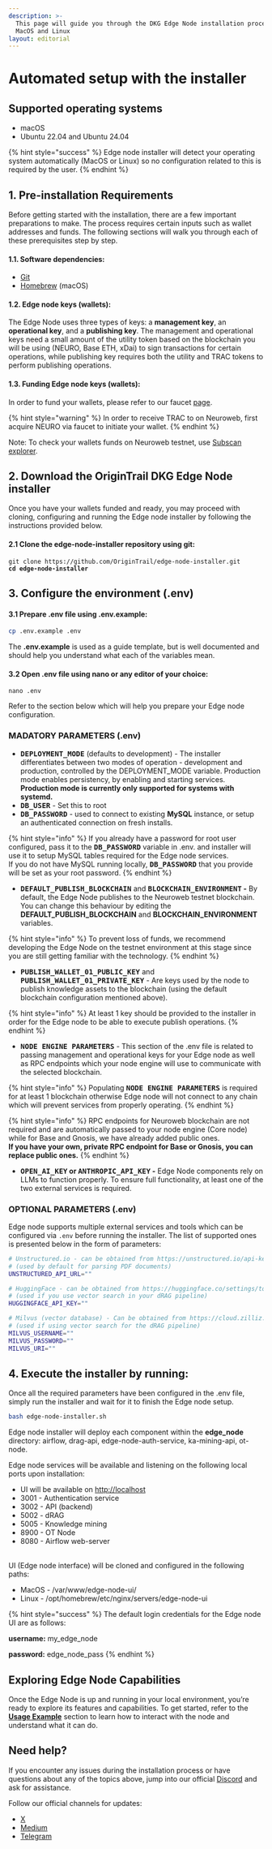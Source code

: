 ```yaml
---
description: >-
  This page will guide you through the DKG Edge Node installation process for
  MacOS and Linux
layout: editorial
---
```


# Automated setup with the installer

## Supported operating systems

* macOS
* Ubuntu 22.04 and Ubuntu 24.04

{% hint style="success" %}
Edge node installer will detect your operating system automatically (MacOS or Linux) so no configuration related to this is required by the user.
{% endhint %}

## 1. Pre-installation Requirements

Before getting started with the installation, there are a few important preparations to make. The process requires certain inputs such as wallet addresses and funds. The following sections will walk you through each of these prerequisites step by step.

#### 1.1. Software dependencies:

* [Git](https://git-scm.com/downloads)&#x20;
* [Homebrew](https://brew.sh/) (macOS)

#### 1.2. Edge node keys (wallets):

The Edge Node uses three types of keys: a **management key**, an **operational key**, and a **publishing key**. The management and operational keys need a small amount of the utility token based on the blockchain you will be using (NEURO, Base ETH, xDai) to sign transactions for certain operations, while publishing key requires both the utility and TRAC tokens to perform publishing operations.&#x20;

#### 1.3. Funding Edge node keys (wallets):

In order to fund your wallets, please refer to our faucet [page](https://docs.origintrail.io/useful-resources/test-token-faucet).

{% hint style="warning" %}
In order to receive TRAC to on Neuroweb, first acquire NEURO via faucet to initiate your wallet.
{% endhint %}

Note: To check your wallets funds on Neuroweb testnet, use [Subscan explorer](https://neuroweb-testnet.subscan.io/). &#x20;

## 2. Download the OriginTrail DKG Edge Node installer

Once you have your wallets funded and ready, you may proceed with cloning, configuring and running the Edge node installer by following the instructions provided below.

#### 2.1 Clone the edge-node-installer repository using git:

<pre class="language-sh"><code class="lang-sh">git clone https://github.com/OriginTrail/edge-node-installer.git
<strong>cd edge-node-installer
</strong></code></pre>

## 3. Configure the environment (.env)

#### 3.1 Prepare .env file using .env.example:

```bash
cp .env.example .env
```

The **.env.example** is used as a guide template, but is well documented and should help you understand what each of the variables mean.

#### 3.2  Open .env file using nano or any editor of your choice:

```
nano .env
```

Refer to the section below which will help you prepare your Edge node configuration.&#x20;

### MADATORY PARAMETERS (.env)

* <kbd>**DEPLOYMENT\_MODE**</kbd> (defaults to development) - The installer differentiates between two modes of operation - development and production, controlled by the DEPLOYMENT\_MODE variable. Production mode enables persistency, by enabling and starting services. **Production mode is currently only supported for systems with systemd.**
* <kbd>**DB\_USER**</kbd> - Set this to root&#x20;
* <kbd>**DB\_PASSWORD**</kbd> -  used to connect to existing **MySQL** instance, or setup an authenticated connection on fresh installs.

{% hint style="info" %}
If you already have a password for root user configured, pass it to the <kbd>**DB\_PASSWORD**</kbd> variable in .env. and installer will use it to setup MySQL tables required for the Edge node services.\
If you do not have MySQL running locally, <kbd>**DB\_PASSWORD**</kbd>  that you provide will be set as your root password.
{% endhint %}

* <kbd>**DEFAULT\_PUBLISH\_BLOCKCHAIN**</kbd> and <kbd>**BLOCKCHAIN\_ENVIRONMENT**</kbd>**&#x20;-** By default, the Edge Node publishes to the Neuroweb testnet blockchain. You can change this behaviour by editing the **DEFAULT\_PUBLISH\_BLOCKCHAIN** and **BLOCKCHAIN\_ENVIRONMENT** variables.&#x20;

{% hint style="info" %}
To prevent loss of funds, we recommend developing the Edge Node on the testnet environment at this stage since you are still getting familiar with the technology.
{% endhint %}

* <kbd>**PUBLISH\_WALLET\_01\_PUBLIC\_KEY**</kbd> and <kbd>**PUBLISH\_WALLET\_01\_PRIVATE\_KEY**</kbd> - Are keys used by the node to publish knowledge assets to the blockchain (using the default blockchain configuration mentioned above).

{% hint style="info" %}
At least 1 key should be provided to the installer in order for the Edge node to be able to execute publish operations.
{% endhint %}

* <kbd>**NODE ENGINE PARAMETERS**</kbd> - This section of the .env file is related to passing management and operational keys for your Edge node as well as RPC endpoints which your node engine will use to communicate with the selected blockchain.&#x20;

{% hint style="info" %}
Populating <kbd>**NODE ENGINE PARAMETERS**</kbd>  is required for at least 1 blockchain otherwise Edge node will not connect to any chain which will prevent services from properly operating.
{% endhint %}

{% hint style="info" %}
RPC endpoints for Neuroweb blockchain are not required and are automatically passed to your node engine (Core node) while for Base and Gnosis, we have already added public ones. \
**If you have your own, private RPC endpoint for Base or Gnosis, you can replace public ones.**
{% endhint %}

* <kbd>**OPEN\_AI\_KEY**</kbd>**&#x20; or&#x20;**<kbd>**ANTHROPIC\_API\_KEY**</kbd>**&#x20; -** Edge Node components rely on LLMs to function properly. To ensure full functionality, at least one of the two external services is required.

### OPTIONAL PARAMETERS (.env)

Edge node supports multiple external services and tools which can be configured via `.env`  before running the installer. The list of supported ones is presented below in the form of parameters:

```sh
# Unstructured.io - can be obtained from https://unstructured.io/api-key-free 
# (used by default for parsing PDF documents)
UNSTRUCTURED_API_URL=""

# HuggingFace - can be obtained from https://huggingface.co/settings/tokens 
# (used if you use vector search in your dRAG pipeline)
HUGGINGFACE_API_KEY=""

# Milvus (vector database) - Can be obtained from https://cloud.zilliz.com/ 
# (used if using vector search for the dRAG pipeline)
MILVUS_USERNAME=""
MILVUS_PASSWORD=""
MILVUS_URI=""
```

## 4. Execute the installer by running: <a href="#id-3.-execute-the-installer-by-running" id="id-3.-execute-the-installer-by-running"></a>

Once all the required parameters have been configured in the .env file, simply run the installer and wait for it to finish the Edge node setup.

```bash
bash edge-node-installer.sh
```

Edge node installer will deploy each component within the **edge\_node** directory: airflow, drag-api, edge-node-auth-service, ka-mining-api, ot-node.

Edge node services will be available and listening on the following local ports upon installation:

* UI will be available on [http://localhost](http://localhost)
* 3001 - Authentication service
* 3002 - API (backend)
* 5002 - dRAG
* 5005 - Knowledge mining
* 8900 - OT Node
* 8080 - Airflow web-server

\
UI (Edge node interface) will be cloned and configured in the following paths:

* MacOS - /var/www/edge-node-ui/
* Linux - /opt/homebrew/etc/nginx/servers/edge-node-ui

{% hint style="success" %}
The default login credentials for the Edge node UI are as follows:

**username:** my\_edge\_node

**password:** edge\_node\_pass
{% endhint %}

## Exploring Edge Node Capabilities

Once the Edge Node is up and running in your local environment, you’re ready to explore its features and capabilities. To get started, refer to the [**Usage Example**](usage-example.md) section to learn how to interact with the node and understand what it can do.

## Need help? <a href="#need-help" id="need-help"></a>

If you encounter any issues during the installation process or have questions about any of the topics above, jump into our official [Discord](https://discord.gg/xCaY7hvNwD) and ask for assistance.

Follow our official channels for updates:

* [X](https://x.com/origin_trail)
* [Medium](https://medium.com/origintrail)
* [Telegram](https://t.me/origintrail)
